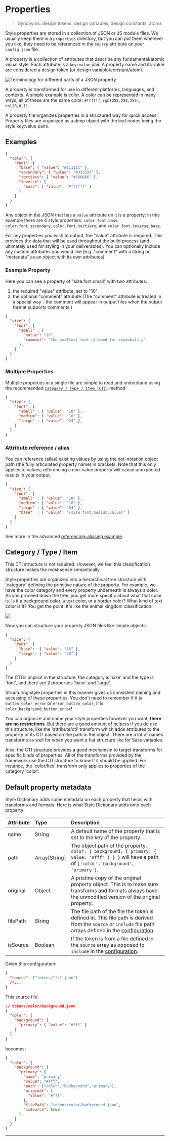 # Properties

> Synonyms: design tokens, design variables, design constants, atoms

Style properties are stored in a collection of JSON or JS module files. We usually keep them in a `properties` directory, but you can put them wherever you like, they need to be referenced in the `source` attribute on your `config.json` file.

A property is a collection of attributes that describe any fundamental/atomic visual style. Each attribute is a `key:value` pair. A property name and its value are considered a design token (or design variable/constant/atom).

![Terminology for different parts of a JSON property](assets/property-definitions.png)

A property is transformed for use in different platforms, languages, and contexts. A simple example is color. A color can be represented in many ways, all of these are the same color: `#ffffff`, `rgb(255,255,255)`, `hsl(0,0,1)`.

A property file organizes properties in a structured way for quick access. Property files are organized as a deep object with the leaf nodes being the style key:value pairs.

## Examples

```json
{
  "color": {
    "font": {
      "base": { "value": "#111111" },
      "secondary": { "value": "#333333" },
      "tertiary": { "value": "#666666" },
      "inverse": {
        "base": { "value": "#ffffff" }
      }
    }
  }
}
```

Any object in the JSON that has a `value` attribute on it is a property; in this example there are 4 style properties: `color.font.base`, `color.font.secondary`, `color.font.tertiary`, and `color.font.inverse.base`.

For any properties you wish to output, the "value" attribute is required. This provides the data that will be used throughout the build process (and ultimately used for styling in your deliverables). You can optionally include any custom attributes you would like (e.g. "comment" with a string or "metadata" as an object with its own attributes).

### Example Property
Here you can see a property of "size.font.small" with two attributes:
1. the required "value" attribute, set to "10"
1. the optional "comment" attribute (The "comment" attribute is treated in a special way - the comment will appear in output files when the output format supports comments.)
```json
{
  "size": {
    "font": {
      "small" : {
        "value": "10",
        "comment": "the smallest font allowed for readability"
      },
    }
  }
}
```

### Multiple Properties
Multiple properties in a single file are simple to read and understand using the recommended [`Category / Type / Item (CTI)`](#category-type-item) method
```json
{
  "size": {
    "font": {
      "small" : { "value": "10" },
      "medium": { "value": "16" },
      "large" : { "value": "24" },
    }
  }
}
```

### Attribute reference / alias
You can reference (alias) existing values by using the dot-notation object path (the fully articulated property name) in brackets. Note that this only applies to values; referencing a non-value property will cause unexpected results in your output.
```json
{
  "size": {
    "font": {
      "small" : { "value": "10" },
      "medium": { "value": "16" },
      "large" : { "value": "24" },
      "base"  : { "value": "{size.font.medium.value}" }
    }
  }
}
```
See more in the advanced [referencing-aliasing example](https://github.com/amzn/style-dictionary/tree/master/examples/advanced/referencing_aliasing).

## Category / Type / Item

This CTI structure is not required. However, we feel this classification structure makes the most sense semantically.

Style properties are organized into a hierarchical tree structure with 'category' defining the primitive nature of the property. For example, we have the color category and every property underneath is always a color. As you proceed down the tree, you get more specific about what that color is. Is it a background color, a text color, or a border color? What kind of text color is it? You get the point. It's like the animal kingdom classification:

![](assets/cti.png)

Now you can structure your property JSON files like simple objects:

```json
{
  "size": {
    "font": {
      "base":  { "value": "16" },
      "large": { "value": "20" }
    }
  }
}
```

The CTI is implicit in the structure, the category is 'size' and the type is 'font', and there are 2 properties 'base' and 'large'.

Structuring style properties in this manner gives us consistent naming and accessing of these properties. You don't need to remember if it is `button_color_error` or `error_button_color`, it is `color_background_button_error`!

You can organize and name your style properties however you want, **there are no restrictions**. But there are a good amount of helpers if you do use this structure, like the 'attribute/cti' transform which adds attributes to the property of its CTI based on the path in the object. There are a lot of names transforms as well for when you want a flat structure like for Sass variables.

Also, the CTI structure provides a good mechanism to target transforms for specific kinds of properties. All of the transforms provided by the framework use the CTI structure to know if it should be applied. For instance, the 'color/hex' transform only applies to properties of the category 'color'.

## Default property metadata

Style Dictionary adds some metadata on each property that helps with transforms and formats. Here is what Style Dictionary adds onto each property:

| Attribute | Type | Description |
| :--- | :--- | :--- |
| name | String | A default name of the property that is set to the key of the property.
| path | Array[String] | The object path of the property. `color: { background: { primary: { value: "#fff" } } }` will have a path of `['color','background', 'primary']`.
| original | Object | A pristine copy of the original property object. This is to make sure transforms and formats always have the unmodified version of the original property.
| filePath | String | The file path of the file the token is defined in. This file path is derived from the `source` or `include` file path arrays defined in the [configuration](config.md).
| isSource | Boolean | If the token is from a file defined in the `source` array as opposed to `include` in the [configuration](config.md).

Given this configuration:

```json
{
  "source": ["tokens/**/*.json"]
  //...
}
```

This source file:

```json
// tokens/color/background.json
{
  "color": {
    "background": {
      "primary": { "value": "#fff" }
    }
  }
}
```

becomes:

```json
{
  "color": {
    "background": {
      "primary": {
        "name": "primary",
        "value": "#fff",
        "path": ["color","background","primary"],
        "original": {
          "value": "#fff"
        },
        "filePath": "tokens/color/background.json",
        "isSource": true
      }
    }
  }
}
```

----
